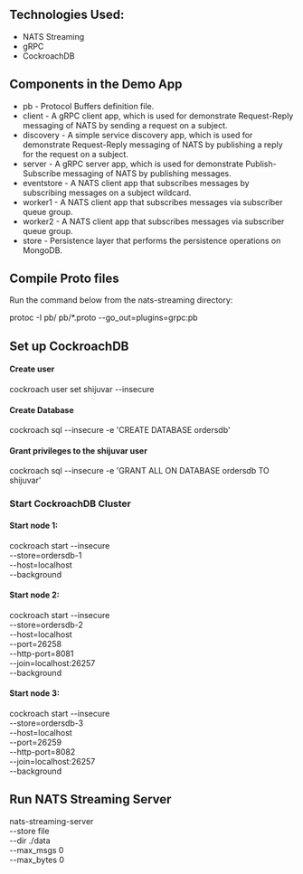 ## Technologies Used: 
* NATS Streaming
* gRPC
* CockroachDB

## Components in the Demo App
* pb - Protocol Buffers definition file.
* client - A gRPC client app, which is used for demonstrate Request-Reply messaging of NATS by sending a request on a subject.
* discovery - A simple service discovery app, which is used for demonstrate Request-Reply messaging of NATS by publishing a reply for the request on a subject.
* server - A gRPC server app, which is used for demonstrate Publish-Subscribe messaging of NATS by publishing messages.
* eventstore - A NATS client app that subscribes messages by subscribing messages on a subject wildcard.
* worker1 - A NATS client app that subscribes messages via subscriber queue group.
* worker2 - A NATS client app that subscribes messages via subscriber queue group.
* store - Persistence layer that performs the persistence operations on MongoDB.

## Compile Proto files
Run the command below from the nats-streaming directory:

protoc -I pb/ pb/*.proto --go_out=plugins=grpc:pb

## Set up CockroachDB

#### Create user
cockroach user set shijuvar --insecure

#### Create Database
cockroach sql --insecure -e 'CREATE DATABASE ordersdb'

#### Grant privileges to the shijuvar user
cockroach sql --insecure -e 'GRANT ALL ON DATABASE ordersdb TO shijuvar'

### Start CockroachDB Cluster 

#### Start node 1:
cockroach start --insecure \
--store=ordersdb-1 \
--host=localhost \
--background

#### Start node 2:
cockroach start --insecure \
--store=ordersdb-2 \
--host=localhost \
--port=26258 \
--http-port=8081 \
--join=localhost:26257 \
--background

#### Start node 3:
cockroach start --insecure \
--store=ordersdb-3 \
--host=localhost \
--port=26259 \
--http-port=8082 \
--join=localhost:26257 \
--background

## Run NATS Streaming Server
nats-streaming-server \
--store file \
--dir ./data \
--max_msgs 0 \
--max_bytes 0

	

